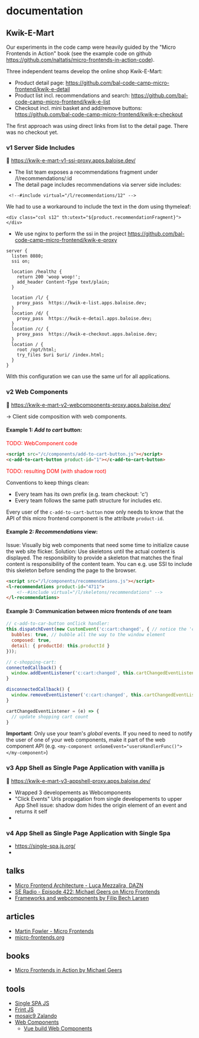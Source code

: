 # documentation

## Kwik-E-Mart
Our experiments in the code camp were heavily guided by the "Micro Frontends in Action" 
book (see the example code on github <https://github.com/naltatis/micro-frontends-in-action-code>).

Three independent teams develop the online shop Kwik-E-Mart:
- Product detail page: <https://github.com/bal-code-camp-micro-frontend/kwik-e-detail>
- Product list incl. recommendations and search: <https://github.com/bal-code-camp-micro-frontend/kwik-e-list>
- Checkout incl. mini basket and add/remove buttons: <https://github.com/bal-code-camp-micro-frontend/kwik-e-checkout>   

The first approach was using direct links from list to the detail page. There was no 
checkout yet.  

### v1 Server Side Includes
:link: <https://kwik-e-mart-v1-ssi-proxy.apps.baloise.dev/>

- The list team exposes a recommendations fragment under /l/recommendations/:id
- The detail page includes recommendations via server side includes:
```
 <!--#include virtual="/l/recommendations/12" -->
```
We had to use a workaround to include the text in the dom using thymeleaf:
```
<div class="col s12" th:utext="${product.recommendationFragment}"></div>
```
- We use nginx to perform the ssi in the project <https://github.com/bal-code-camp-micro-frontend/kwik-e-proxy>
```
server {
  listen 8080;
  ssi on;

  location /healthz {
    return 200 'woop woop!';
    add_header Content-Type text/plain;
  }

  location /l/ {
    proxy_pass  https://kwik-e-list.apps.baloise.dev;
  }
  location /d/ {
    proxy_pass  https://kwik-e-detail.apps.baloise.dev;
  }
  location /c/ {
    proxy_pass  https://kwik-e-checkout.apps.baloise.dev;
  }
  location / {
    root /opt/html;
    try_files $uri $uri/ /index.html;
  }
}
```      
With this configuration we can use the same url for all applications. 

### v2 Web Components
:link: <https://kwik-e-mart-v2-webcomponents-proxy.apps.baloise.dev/>

-> Client side composition with web components.

#### Example 1: *Add to cart* button:

<span style="color:red">TODO: WebComponent code</span>

```html
<script src="/c/components/add-to-cart-button.js"></script>
<c-add-to-cart-button product-id="1"></c-add-to-cart-button>
```

<span style="color:red">TODO: resulting DOM (with shadow root)</span>

Conventions to keep things clean:
- Every team has its own prefix (e.g. team checkout: 'c')
- Every team follows the same path structure for includes etc.

Every user of the `c-add-to-cart-button` now only needs to know that the API of this micro frontend component is the attribute `product-id`.

#### Example 2: *Recommendations* view:

Issue: Visually big web components that need some time to initialize cause the web site flicker.
Solution: Use skeletons until the actual content is displayed. The responsibility to provide a skeleton that matches the final content is responsibility of the content team. You can e.g. use SSI to include this skeleton before sending the page to the browser.

```html
<script src="/l/components/recommendations.js"></script>
<l-recommendations product-id="4711">
    <!--#include virtual="/l/skeletons/recommendations" -->
</l-recommendations>
```

#### Example 3: Communication between micro frontends of *one* team

```javascript
// c-add-to-car-button onClick handler:
this.dispatchEvent(new CustomEvent('c:cart:changed', { // notice the 'c' prefix for team checkout
  bubbles: true, // bubble all the way to the window element
  composed: true,
  detail: { productId: this.productId }
}));
```
```javascript
// c-shopping-cart:
connectedCallback() {
  window.addEventListener('c:cart:changed', this.cartChangedEventListener);
}

disconnectedCallback() {
  window.removeEventListener('c:cart:changed', this.cartChangedEventListener);
}

cartChangedEventListener = (e) => {
  // update shopping cart count
}
```

**Important**: Only use your team's *global* events. If you need to need to notify the user of one of your web components, make it part of the web component API (e.g. `<my-component onSomeEvent="usersHandlerFunc()"></my-component>`)

### v3 App Shell as Single Page Application with vanilla js
:link: <https://kwik-e-mart-v3-appshell-proxy.apps.baloise.dev/>

- Wrapped 3 developements as Webcomponents
- "Click Events" Urls propagation from single developements to upper App Shell issue: shadow dom hides the origin element of an event and returns it self
-

### v4 App Shell as Single Page Application with Single Spa
- https://single-spa.js.org/
-



## talks
- [Micro Frontend Architecture - Luca Mezzalira, DAZN](https://www.youtube.com/watch?v=BuRB3djraeM)
- [SE Radio - Episode 422: Michael Geers on Micro Frontends](https://www.se-radio.net/2020/08/episode-422-michael-geers-on-micro-frontends/)
- [Frameworks and webcomponents by Filip Bech Larsen](https://www.youtube.com/watch?v=aJ9vqyWWCOw&list=PLVI0Ut22uwY5n8nKfDZeUb14tNksI4ny4&index=8)

## articles
- [Martin Fowler - Micro Frontends](https://martinfowler.com/articles/micro-frontends.html)
- [micro-frontends.org](https://micro-frontends.org/)

## books
- [Micro Frontends in Action by Michael Geers](https://www.manning.com/books/micro-frontends-in-action)

## tools
- [Single SPA JS](https://single-spa.js.org/)
- [Frint JS](https://github.com/frintjs/frint)
- [mosaic9 Zalando](https://www.mosaic9.org/)
- [Web Components](https://www.youtube.com/watch?v=aJ9vqyWWCOw&list=PLVI0Ut22uwY5n8nKfDZeUb14tNksI4ny4&index=8)
  - [Vue build Web Components](https://cli.vuejs.org/guide/build-targets.html#web-component)
  
